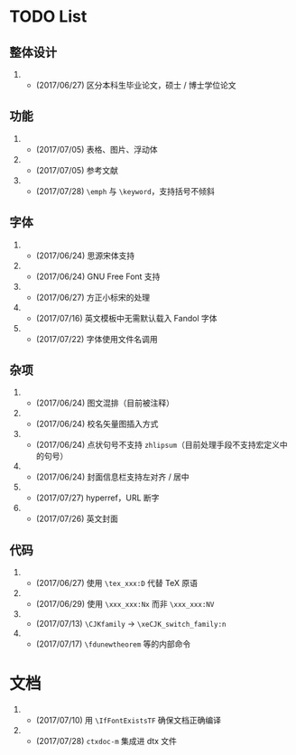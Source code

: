 # TODO List

## 整体设计
1. - (2017/06/27) 区分本科生毕业论文，硕士 / 博士学位论文

## 功能
1. - (2017/07/05) 表格、图片、浮动体

2. - (2017/07/05) 参考文献

3. - (2017/07/28) `\emph` 与 `\keyword`，支持括号不倾斜

## 字体
1. - (2017/06/24) 思源宋体支持

2. - (2017/06/24) GNU Free Font 支持

3. - (2017/06/27) 方正小标宋的处理

4. - (2017/07/16) 英文模板中无需默认载入 Fandol 字体

5. - (2017/07/22) 字体使用文件名调用

## 杂项
1. - (2017/06/24) 图文混排（目前被注释）

2. - (2017/06/24) 校名矢量图插入方式

3. - (2017/06/24) 点状句号不支持 `zhlipsum`（目前处理手段不支持宏定义中的句号）

4. - (2017/06/24) 封面信息栏支持左对齐 / 居中

5. - (2017/07/27) hyperref，URL 断字

6. - (2017/07/26) 英文封面

## 代码
1. - (2017/06/27) 使用 `\tex_xxx:D` 代替 TeX 原语

2. - (2017/06/29) 使用 `\xxx_xxx:Nx` 而非 `\xxx_xxx:NV`

3. - (2017/07/13) `\CJKfamily` -> `\xeCJK_switch_family:n`

4. - (2017/07/17) `\fdunewtheorem` 等的内部命令

# 文档
1. - (2017/07/10) 用 `\IfFontExistsTF` 确保文档正确编译

2. - (2017/07/28) `ctxdoc-m` 集成进 dtx 文件